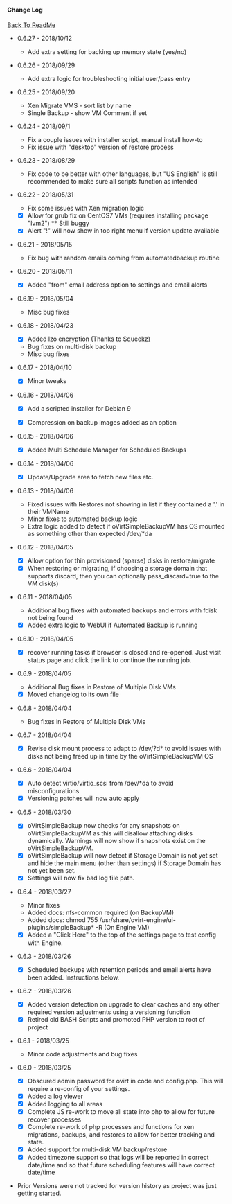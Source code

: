 
#### Change Log
 
 [Back To ReadMe](https://github.com/zipurman/oVIRT_Simple_Backup/)
 
  - 0.6.27 - 2018/10/12 
      - Add extra setting for backing up memory state (yes/no)
      
  - 0.6.26 - 2018/09/29
      - Add extra logic for troubleshooting initial user/pass entry
            
  - 0.6.25 - 2018/09/20
      - Xen Migrate VMS - sort list by name
      - Single Backup - show VM Comment if set
      
  - 0.6.24 - 2018/09/1
      - Fix a couple issues with installer script, manual install how-to
      - Fix issue with "desktop" version of restore process
      
  - 0.6.23 - 2018/08/29
      - Fix code to be better with other languages, but "US English" is still recommended to make sure all scripts function as intended
      
  - 0.6.22 - 2018/05/31
      - Fix some issues with Xen migration logic
      - [x] Allow for grub fix on CentOS7 VMs (requires installing package "lvm2") ** Still buggy
      - [x] Alert "!" will now show in top right menu if version update available
  
  - 0.6.21 - 2018/05/15
      - Fix bug with random emails coming from automatedbackup routine
      
  - 0.6.20 - 2018/05/11
      - [x] Added "from" email address option to settings and email alerts
  
  - 0.6.19 - 2018/05/04
      - Misc bug fixes
      
  - 0.6.18 - 2018/04/23
      - [x] Added lzo encryption (Thanks to Squeekz)
      - Bug fixes on multi-disk backup
      - Misc bug fixes
  
  - 0.6.17 - 2018/04/10
      - [x] Minor tweaks
  
  - 0.6.16 - 2018/04/06
      - [x] Add a scripted installer for Debian 9
      - [x] Compression on backup images added as an option

      
  - 0.6.15 - 2018/04/06
      - [x] Added Multi Schedule Manager for Scheduled Backups
      
  - 0.6.14 - 2018/04/06
      - [x] Update/Upgrade area to fetch new files etc.

  - 0.6.13 - 2018/04/06
      - Fixed issues with Restores not showing in list if they contained a '.' in their VMName
      - Minor fixes to automated backup logic
      - Extra logic added to detect if oVirtSimpleBackupVM has OS mounted as something other than expected /dev/*da
  
  - 0.6.12 - 2018/04/05
      - [x] Allow option for thin provisioned (sparse) disks in restore/migrate
      - [x] When restoring or migrating, if choosing a storage domain that supports discard, then you can optionally pass_discard=true to the VM disk(s)
      
  - 0.6.11 - 2018/04/05
     - Additional bug fixes with automated backups and errors with fdisk not being found
     - [x] Added extra logic to WebUI if Automated Backup is running
   
  - 0.6.10 - 2018/04/05
     - [x] recover running tasks if browser is closed and re-opened.  Just visit status page and click the link to continue the running job.
  
  - 0.6.9 - 2018/04/05
     - Additional Bug fixes in Restore of Multiple Disk VMs
     - [x] Moved changelog to its own file
     
 - 0.6.8 - 2018/04/04
    - Bug fixes in Restore of Multiple Disk VMs
    
 - 0.6.7 - 2018/04/04
    - [x] Revise disk mount process to adapt to /dev/?d* to avoid issues with disks not being freed up in time by the oVirtSimpleBackupVM OS
 
 - 0.6.6 - 2018/04/04
    - [x] Auto detect virtio/virtio_scsi from /dev/*da to avoid misconfigurations
    - [x] Versioning patches will now auto apply
 
 - 0.6.5 - 2018/03/30
    - [x] oVirtSimpleBackup now checks for any snapshots on oVirtSimpleBackupVM as this will disallow attaching disks dynamically. Warnings will now show if snapshots exist on the oVirtSimpleBackupVM.
    - [x] oVirtSimpleBackup will now detect if Storage Domain is not yet set and hide the main menu (other than settings) if Storage Domain has not yet been set.
    - [x] Settings will now fix bad log file path.
    
 - 0.6.4 - 2018/03/27
    - Minor fixes
    - Added docs: nfs-common required (on BackupVM)
    - Added docs: chmod 755 /usr/share/ovirt-engine/ui-plugins/simpleBackup* -R (On Engine VM)
    - [x] Added a "Click Here" to the top of the settings page to test config with Engine.

 - 0.6.3 - 2018/03/26
    - [x] Scheduled backups with retention periods and email alerts have been added. Instructions below.

 - 0.6.2 - 2018/03/26
    - [x] Added version detection on upgrade to clear caches and any other required version adjustments using a versioning function
    - [x] Retired old BASH Scripts and promoted PHP version to root of project

 - 0.6.1 - 2018/03/25
    - Minor code adjustments and bug fixes
    
 - 0.6.0 - 2018/03/25
    - [x] Obscured admin password for ovirt in code and config.php. This will require a re-config of your settings.
    - [x] Added a log viewer
    - [x] Added logging to all areas
    - [x] Complete JS re-work to move all state into php to allow for future recover processes
    - [x] Complete re-work of php processes and functions for xen migrations, backups, and restores to allow for better tracking and state.
    - [x] Added support for multi-disk VM backup/restore
    - [x] Added timezone support so that logs will be reported in correct date/time and so that future scheduling features will have correct date/time
    
  - Prior Versions were not tracked for version history as project was just getting started.
    